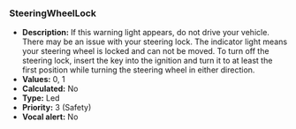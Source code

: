 ### SteeringWheelLock

- **Description:** If this warning light appears, do not drive your vehicle.
There may be an issue with your steering lock. The indicator light means your
steering wheel is locked and can not be moved. To turn off the steering lock,
insert the key into the ignition and turn it to at least the first position
while turning the steering wheel in either direction.
- **Values:** 0, 1
- **Calculated:** No
- **Type:** Led
- **Priority:** 3 (Safety)
- **Vocal alert:** No
